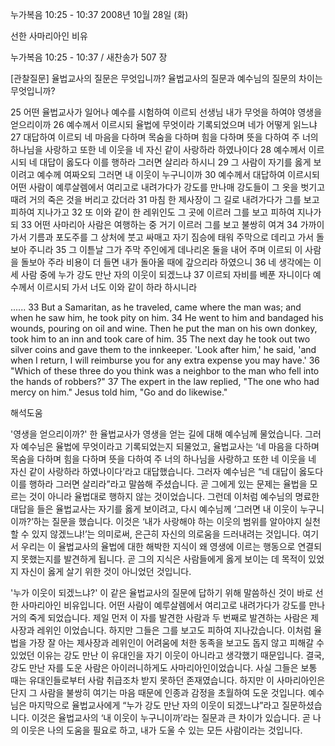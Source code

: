 누가복음 10:25 - 10:37 
2008년 10월 28일 (화)

선한 사마리아인 비유



누가복음 10:25 - 10:37 / 새찬송가 507 장


[관찰질문]
율법교사의 질문은 무엇입니까? 
율법교사의 질문과 예수님의 질문의 차이는 무엇입니까? 

25 어떤 율법교사가 일어나 예수를 시험하여 이르되 선생님 내가 무엇을 하여야 영생을 얻으리이까 
26 예수께서 이르시되 율법에 무엇이라 기록되었으며 네가 어떻게 읽느냐 
27 대답하여 이르되 네 마음을 다하며 목숨을 다하며 힘을 다하며 뜻을 다하여 주 너의 하나님을 사랑하고 또한 네 이웃을 네 자신 같이 사랑하라 하였나이다 
28 예수께서 이르시되 네 대답이 옳도다 이를 행하라 그러면 살리라 하시니 
29 그 사람이 자기를 옳게 보이려고 예수께 여짜오되 그러면 내 이웃이 누구니이까 
30 예수께서 대답하여 이르시되 어떤 사람이 예루살렘에서 여리고로 내려가다가 강도를 만나매 강도들이 그 옷을 벗기고 때려 거의 죽은 것을 버리고 갔더라 
31 마침 한 제사장이 그 길로 내려가다가 그를 보고 피하여 지나가고 
32 또 이와 같이 한 레위인도 그 곳에 이르러 그를 보고 피하여 지나가되 
33 어떤 사마리아 사람은 여행하는 중 거기 이르러 그를 보고 불쌍히 여겨 
34 가까이 가서 기름과 포도주를 그 상처에 붓고 싸매고 자기 짐승에 태워 주막으로 데리고 가서 돌보아 주니라 
35 그 이튿날 그가 주막 주인에게 데나리온 둘을 내어 주며 이르되 이 사람을 돌보아 주라 비용이 더 들면 내가 돌아올 때에 갚으리라 하였으니 
36 네 생각에는 이 세 사람 중에 누가 강도 만난 자의 이웃이 되겠느냐 
37 이르되 자비를 베푼 자니이다 예수께서 이르시되 가서 너도 이와 같이 하라 하시니라 

......
33 But a Samaritan, as he traveled, came where the man was; and when he saw him, he took pity on him. 
34 He went to him and bandaged his wounds, pouring on oil and wine. Then he put the man on his own donkey, took him to an inn and took care of him. 
35 The next day he took out two silver coins and gave them to the innkeeper. 'Look after him,' he said, 'and when I return, I will reimburse you for any extra expense you may have.' 
36 "Which of these three do you think was a neighbor to the man who fell into the hands of robbers?" 
37 The expert in the law replied, "The one who had mercy on him." Jesus told him, "Go and do likewise."

해석도움





'영생을 얻으리이까?'
 한 율법교사가 영생을 얻는 길에 대해 예수님께 물었습니다. 그러자 예수님은 율법에 무엇이라고 기록되었는지 되물었고, 율법교사는 ‘네 마음을 다하며 목숨을 다하며 힘을 다하며 뜻을 다하여 주 너의 하나님을 사랑하고 또한 네 이웃을 네 자신 같이 사랑하라 하였나이다’라고 대답했습니다. 그러자 예수님은 “네 대답이 옳도다 이를 행하라 그러면 살리라”라고 말씀해 주셨습니다. 곧 그에게 있는 문제는 율법을 모르는 것이 아니라 율법대로 행하지 않는 것이었습니다. 그런데 이처럼 예수님의 명료한 대답을 들은 율법교사는 자기를 옳게 보이려고, 다시 예수님께 ‘그러면 내 이웃이 누구니이까?’하는 질문을 했습니다. 이것은 ‘내가 사랑해야 하는 이웃의 범위를 알아야지 실천할 수 있지 않겠느냐!’는 의미로써, 은근히 자신의 의로움을 드러내려는 것입니다. 여기서 우리는 이 율법교사의 율법에 대한 해박한 지식이 왜 영생에 이르는 행동으로 연결되지 못했는지를 발견하게 됩니다. 곧 그의 지식은 사람들에게 옳게 보이는 데 목적이 있었지 자신이 옳게 살기 위한 것이 아니었던 것입니다.   

'누가 이웃이 되겠느냐?'
 이 같은 율법교사의 질문에 답하기 위해 말씀하신 것이 바로 선한 사마리아인 비유입니다. 어떤 사람이 예루살렘에서 여리고로 내려가다가 강도를 만나 거의 죽게 되었습니다. 제일 먼저 이 자를 발견한 사람과 두 번째로 발견하는 사람은 제사장과 레위인 이었습니다. 하지만 그들은 그를 보고도 피하여 지나갔습니다. 이처럼 율법을 가장 잘 아는 제사장과 레위인이 어려움에 처한 동족을 보고도 돕지 않고 피해갈 수 있었던 이유는 강도 만난 이 유대인을 자기 이웃이 아니라고 생각했기 때문입니다. 결국, 강도 만난 자를 도운 사람은 아이러니하게도 사마리아인이었습니다. 사실 그들은 보통 때는 유대인들로부터 사람 취급조차 받지 못하던 존재였습니다. 하지만 이 사마리아인은 단지 그 사람을 불쌍히 여기는 마음 때문에 인종과 감정을 초월하여 도운 것입니다. 예수님은 마지막으로 율법교사에게 “누가 강도 만난 자의 이웃이 되겠느냐”라고 질문하셨습니다. 이것은 율법교사의 ‘내 이웃이 누구니이까’라는 질문과 큰 차이가 있습니다. 곧 나의 이웃은 나의 도움을 필요로 하고, 내가 도울 수 있는 모든 사람이라는 것입니다.